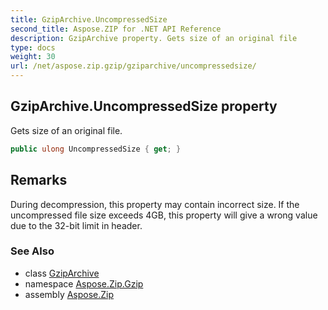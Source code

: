 ```yaml
---
title: GzipArchive.UncompressedSize
second_title: Aspose.ZIP for .NET API Reference
description: GzipArchive property. Gets size of an original file
type: docs
weight: 30
url: /net/aspose.zip.gzip/gziparchive/uncompressedsize/
---
```

## GzipArchive.UncompressedSize property

Gets size of an original file.

```csharp
public ulong UncompressedSize { get; }
```

## Remarks

During decompression, this property may contain incorrect size. If the uncompressed file size exceeds 4GB, this property will give a wrong value due to the 32-bit limit in header.

### See Also

* class [GzipArchive](../)
* namespace [Aspose.Zip.Gzip](../../gziparchive/)
* assembly [Aspose.Zip](../../../)


